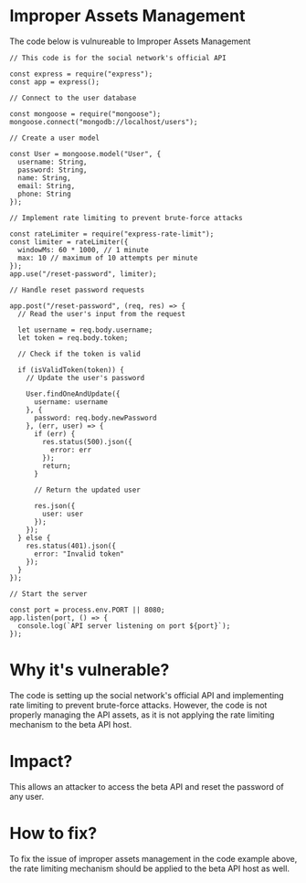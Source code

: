 # Improper Assets Management

The code below is vulnureable to Improper Assets Management

```
// This code is for the social network's official API

const express = require("express");
const app = express();

// Connect to the user database

const mongoose = require("mongoose");
mongoose.connect("mongodb://localhost/users");

// Create a user model

const User = mongoose.model("User", {
  username: String,
  password: String,
  name: String,
  email: String,
  phone: String
});

// Implement rate limiting to prevent brute-force attacks

const rateLimiter = require("express-rate-limit");
const limiter = rateLimiter({
  windowMs: 60 * 1000, // 1 minute
  max: 10 // maximum of 10 attempts per minute
});
app.use("/reset-password", limiter);

// Handle reset password requests

app.post("/reset-password", (req, res) => {
  // Read the user's input from the request
  
  let username = req.body.username;
  let token = req.body.token;

  // Check if the token is valid
  
  if (isValidToken(token)) {
    // Update the user's password
    
    User.findOneAndUpdate({
      username: username
    }, {
      password: req.body.newPassword
    }, (err, user) => {
      if (err) {
        res.status(500).json({
          error: err
        });
        return;
      }

      // Return the updated user
      
      res.json({
        user: user
      });
    });
  } else {
    res.status(401).json({
      error: "Invalid token"
    });
  }
});

// Start the server

const port = process.env.PORT || 8080;
app.listen(port, () => {
  console.log(`API server listening on port ${port}`);
});
```

# Why it's vulnerable?
The code is setting up the social network's official API and implementing rate limiting to prevent brute-force attacks. However, the code is not properly managing the API assets, as it is not applying the rate limiting mechanism to the beta API host. 

# Impact?
This allows an attacker to access the beta API and reset the password of any user.

# How to fix?
To fix the issue of improper assets management in the code example above, the rate limiting mechanism should be applied to the beta API host as well.
